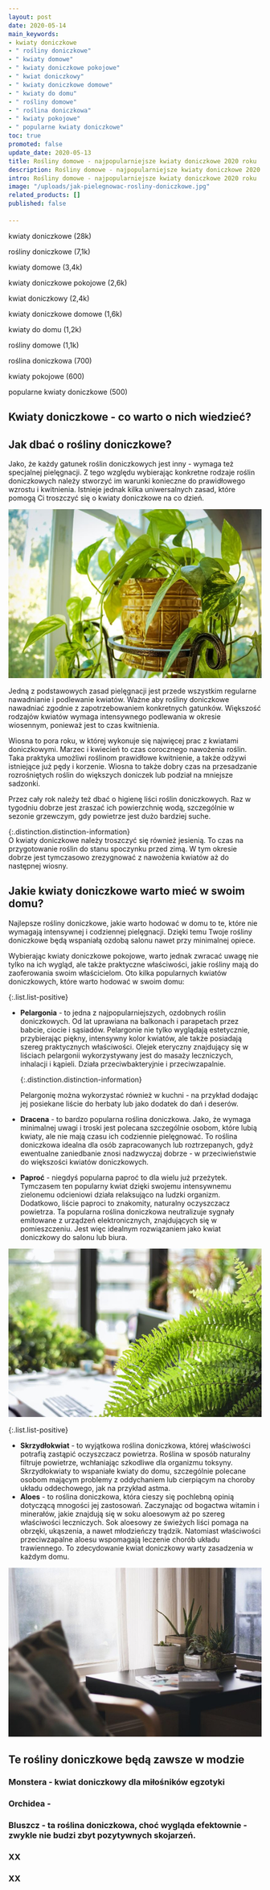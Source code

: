 ```yaml
---
layout: post
date: 2020-05-14
main_keywords:
- kwiaty doniczkowe
- " rośliny doniczkowe"
- " kwiaty domowe"
- " kwiaty doniczkowe pokojowe"
- " kwiat doniczkowy"
- " kwiaty doniczkowe domowe"
- " kwiaty do domu"
- " rośliny domowe"
- " roślina doniczkowa"
- " kwiaty pokojowe"
- " popularne kwiaty doniczkowe"
toc: true
promoted: false
update_date: 2020-05-13
title: Rośliny domowe - najpopularniejsze kwiaty doniczkowe 2020 roku
description: Rośliny domowe - najpopularniejsze kwiaty doniczkowe 2020 roku
intro: Rośliny domowe - najpopularniejsze kwiaty doniczkowe 2020 roku
image: "/uploads/jak-pielegnowac-rosliny-doniczkowe.jpg"
related_products: []
published: false

---
```

kwiaty doniczkowe (28k)

rośliny doniczkowe (7,1k)

kwiaty domowe (3,4k)

kwiaty doniczkowe pokojowe (2,6k)

kwiat doniczkowy (2,4k)

kwiaty doniczkowe domowe (1,6k)

kwiaty do domu (1,2k)

rośliny domowe (1,1k)

roślina doniczkowa (700)

kwiaty pokojowe (600)

popularne kwiaty doniczkowe (500)

## Kwiaty doniczkowe - co warto o nich wiedzieć?

## Jak dbać o rośliny doniczkowe?

Jako, że każdy gatunek roślin doniczkowych jest inny - wymaga też specjalnej pielęgnacji. Z tego względu wybierając konkretne rodzaje roślin doniczkowych należy stworzyć im warunki konieczne do prawidłowego wzrostu i kwitnienia. Istnieje jednak kilka uniwersalnych zasad, które pomogą Ci troszczyć się o kwiaty doniczkowe na co dzień.

![](/uploads/rosliny-doniczkowe.jpg)

Jedną z podstawowych zasad pielęgnacji jest przede wszystkim regularne nawadnianie i podlewanie kwiatów. Ważne aby rośliny doniczkowe nawadniać zgodnie z zapotrzebowaniem konkretnych gatunków. Większość rodzajów kwiatów wymaga intensywnego podlewania w okresie wiosennym, ponieważ jest to czas kwitnienia. 

Wiosna to pora roku, w której wykonuje się najwięcej prac z kwiatami doniczkowymi. Marzec i kwiecień to czas corocznego nawożenia roślin. Taka praktyka umożliwi roślinom prawidłowe kwitnienie, a także odżywi istniejące już pędy i korzenie. Wiosna to także dobry czas na przesadzanie rozrośniętych roślin do większych doniczek lub podział na mniejsze sadzonki.

Przez cały rok należy też dbać o higienę liści roślin doniczkowych. Raz w tygodniu dobrze jest zraszać ich powierzchnię wodą, szczególnie w sezonie grzewczym, gdy powietrze jest dużo bardziej suche.

{:.distinction.distinction-information}  
O kwiaty doniczkowe należy troszczyć się również jesienią. To czas na przygotowanie roślin do stanu spoczynku przed zimą. W tym okresie dobrze jest tymczasowo zrezygnować z nawożenia kwiatów aż do następnej wiosny.

## Jakie kwiaty doniczkowe warto mieć w swoim domu?

Najlepsze rośliny doniczkowe, jakie warto hodować w domu to te, które nie wymagają intensywnej i codziennej pielęgnacji. Dzięki temu Twoje rośliny doniczkowe będą wspaniałą ozdobą salonu nawet przy minimalnej opiece. 

Wybierając kwiaty doniczkowe pokojowe, warto jednak zwracać uwagę nie tylko na ich wygląd, ale także praktyczne właściwości, jakie rośliny mają do zaoferowania swoim właścicielom. Oto kilka popularnych kwiatów doniczkowych, które warto hodować w swoim domu:

{:.list.list-positive}

* **Pelargonia** - to jedna z najpopularniejszych, ozdobnych roślin doniczkowych. Od lat uprawiana na balkonach i parapetach przez babcie, ciocie i sąsiadów. Pelargonie nie tylko wyglądają estetycznie, przybierając piękny, intensywny kolor kwiatów, ale także posiadają szereg praktycznych właściwości. Olejek eteryczny znajdujący się w liściach pelargonii wykorzystywany jest do masaży leczniczych, inhalacji i kąpieli. Działa przeciwbakteryjnie i przeciwzapalnie. 

  {:.distinction.distinction-information}

  Pelargonię można wykorzystać również w kuchni - na przykład dodając jej posiekane liście do herbaty lub jako dodatek do dań i deserów.
* **Dracena** - to bardzo popularna roślina doniczkowa. Jako, że wymaga minimalnej uwagi i troski jest polecana szczególnie osobom, które lubią kwiaty, ale nie mają czasu ich codziennie pielęgnować. To roślina doniczkowa idealna dla osób zapracowanych lub roztrzepanych, gdyż ewentualne zaniedbanie znosi nadzwyczaj dobrze - w przeciwieństwie do większości kwiatów doniczkowych.
* **Paproć** - niegdyś popularna paproć to dla wielu już przeżytek. Tymczasem ten popularny kwiat dzięki swojemu intensywnemu zielonemu odcieniowi działa relaksująco na ludzki organizm. Dodatkowo, liście paproci to znakomity, naturalny oczyszczacz powietrza. Ta popularna roślina doniczkowa neutralizuje sygnały emitowane z urządzeń elektronicznych, znajdujących się w pomieszczeniu. Jest więc idealnym rozwiązaniem jako kwiat doniczkowy do salonu lub biura.

![](/uploads/paproc-roslina-doniczkowa.jpg)

{:.list.list-positive}

* **Skrzydłokwiat** - to wyjątkowa roślina doniczkowa, której właściwości potrafią zastąpić oczyszczacz powietrza. Roślina w sposób naturalny filtruje powietrze, wchłaniając szkodliwe dla organizmu toksyny. Skrzydłokwiaty to wspaniałe kwiaty do domu, szczególnie polecane osobom mającym problemy z oddychaniem lub cierpiącym na choroby układu oddechowego, jak na przykład astma. 
* **Aloes** - to roślina doniczkowa, która cieszy się pochlebną opinią dotyczącą mnogości jej zastosowań. Zaczynając od bogactwa witamin i minerałów, jakie znajdują się w soku aloesowym aż po szereg właściwości leczniczych. Sok aloesowy ze świeżych liści pomaga na obrzęki, ukąszenia, a nawet młodzieńczy trądzik. Natomiast właściwości przeciwzapalne aloesu wspomagają leczenie chorób układu trawiennego. To zdecydowanie kwiat doniczkowy warty zasadzenia w każdym domu.

![](/uploads/aloes.jpg)

## Te rośliny doniczkowe będą zawsze w modzie

### Monstera - kwiat doniczkowy dla miłośników egzotyki

### Orchidea - 

### **Bluszcz** - ta roślina doniczkowa, choć wygląda efektownie -zwykle nie budzi zbyt pozytywnych skojarzeń. 

### XX

### XX